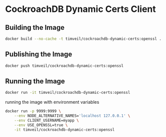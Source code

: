 # CockroachDB Dynamic Certs Client


## Building the Image
```bash
docker build --no-cache -t timveil/cockroachdb-dynamic-certs:openssl .
```

## Publishing the Image
```bash
docker push timveil/cockroachdb-dynamic-certs:openssl
```

## Running the Image
```bash
docker run -it timveil/cockroachdb-dynamic-certs:openssl
```

running the image with environment variables
```bash
docker run -p 9999:9999 \
    --env NODE_ALTERNATIVE_NAMES='localhost 127.0.0.1' \
    --env CLIENT_USERNAME=myapp \
    --env USE_OPENSSL=true \
    -it timveil/cockroachdb-dynamic-certs:openssl
```
